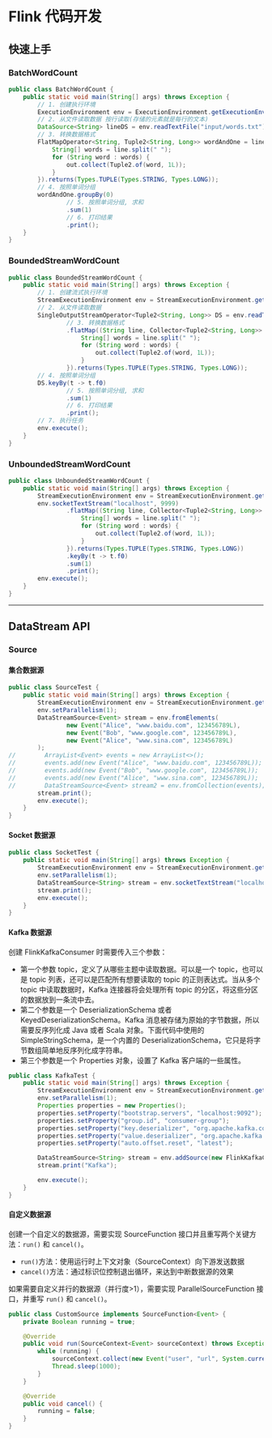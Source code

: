 # Flink 代码开发

## 快速上手

### BatchWordCount

```java
public class BatchWordCount {
    public static void main(String[] args) throws Exception {
        // 1. 创建执行环境
        ExecutionEnvironment env = ExecutionEnvironment.getExecutionEnvironment();
        // 2. 从文件读取数据 按行读取(存储的元素就是每行的文本)
        DataSource<String> lineDS = env.readTextFile("input/words.txt");
        // 3. 转换数据格式
        FlatMapOperator<String, Tuple2<String, Long>> wordAndOne = lineDS.flatMap((String line, Collector<Tuple2<String, Long>> out) -> {
            String[] words = line.split(" ");
            for (String word : words) {
                out.collect(Tuple2.of(word, 1L));
            }
        }).returns(Types.TUPLE(Types.STRING, Types.LONG));
        // 4. 按照单词分组
        wordAndOne.groupBy(0)
                // 5. 按照单词分组, 求和
                .sum(1)
                // 6. 打印结果
                .print();
    }
}
```

### BoundedStreamWordCount

```java
public class BoundedStreamWordCount {
    public static void main(String[] args) throws Exception {
        // 1. 创建流式执行环境
        StreamExecutionEnvironment env = StreamExecutionEnvironment.getExecutionEnvironment();
        // 2. 从文件读取数据
        SingleOutputStreamOperator<Tuple2<String, Long>> DS = env.readTextFile("input/words.txt")
                // 3. 转换数据格式
                .flatMap((String line, Collector<Tuple2<String, Long>> out) -> {
                    String[] words = line.split(" ");
                    for (String word : words) {
                        out.collect(Tuple2.of(word, 1L));
                    }
                }).returns(Types.TUPLE(Types.STRING, Types.LONG));
        // 4. 按照单词分组
        DS.keyBy(t -> t.f0)
                // 5. 按照单词分组, 求和
                .sum(1)
                // 6. 打印结果
                .print();
        // 7. 执行任务
        env.execute();
    }
}
```

### UnboundedStreamWordCount

```java
public class UnboundedStreamWordCount {
    public static void main(String[] args) throws Exception {
        StreamExecutionEnvironment env = StreamExecutionEnvironment.getExecutionEnvironment();
        env.socketTextStream("localhost", 9999)
                .flatMap((String line, Collector<Tuple2<String, Long>> out) -> {
                    String[] words = line.split(" ");
                    for (String word : words) {
                        out.collect(Tuple2.of(word, 1L));
                    }
                }).returns(Types.TUPLE(Types.STRING, Types.LONG))
                .keyBy(t -> t.f0)
                .sum(1)
                .print();
        env.execute();
    }
}
```

---

## DataStream API

### Source

#### 集合数据源

```java
public class SourceTest {
    public static void main(String[] args) throws Exception {
        StreamExecutionEnvironment env = StreamExecutionEnvironment.getExecutionEnvironment();
        env.setParallelism(1);
        DataStreamSource<Event> stream = env.fromElements(
                new Event("Alice", "www.baidu.com", 123456789L),
                new Event("Bob", "www.google.com", 123456789L),
                new Event("Alice", "www.sina.com", 123456789L)
        );
//        ArrayList<Event> events = new ArrayList<>();
//        events.add(new Event("Alice", "www.baidu.com", 123456789L));
//        events.add(new Event("Bob", "www.google.com", 123456789L));
//        events.add(new Event("Alice", "www.sina.com", 123456789L));
//        DataStreamSource<Event> stream2 = env.fromCollection(events);
        stream.print();
        env.execute();
    }
}
```

#### Socket 数据源

```java
public class SocketTest {
    public static void main(String[] args) throws Exception {
        StreamExecutionEnvironment env = StreamExecutionEnvironment.getExecutionEnvironment();
        env.setParallelism(1);
        DataStreamSource<String> stream = env.socketTextStream("localhost", 9999);
        stream.print();
        env.execute();
    }
}
```

#### Kafka 数据源

创建 FlinkKafkaConsumer 时需要传入三个参数：

- 第一个参数 topic，定义了从哪些主题中读取数据。可以是一个 topic，也可以是 topic 列表，还可以是匹配所有想要读取的 topic 的正则表达式。当从多个 topic 中读取数据时，Kafka 连接器将会处理所有 topic 的分区，将这些分区的数据放到一条流中去。
- 第二个参数是一个 DeserializationSchema 或者 KeyedDeserializationSchema。Kafka 消息被存储为原始的字节数据，所以需要反序列化成 Java 或者 Scala 对象。下面代码中使用的 SimpleStringSchema，是一个内置的 DeserializationSchema，它只是将字节数组简单地反序列化成字符串。
- 第三个参数是一个 Properties 对象，设置了 Kafka 客户端的一些属性。

```java
public class KafkaTest {
    public static void main(String[] args) throws Exception {
        StreamExecutionEnvironment env = StreamExecutionEnvironment.getExecutionEnvironment();
        env.setParallelism(1);
        Properties properties = new Properties();
        properties.setProperty("bootstrap.servers", "localhost:9092");
        properties.setProperty("group.id", "consumer-group");
        properties.setProperty("key.deserializer", "org.apache.kafka.common.serialization.StringDeserializer");
        properties.setProperty("value.deserializer", "org.apache.kafka.common.serialization.StringDeserializer");
        properties.setProperty("auto.offset.reset", "latest");

        DataStreamSource<String> stream = env.addSource(new FlinkKafkaConsumer<String>("clicks", new SimpleStringSchema(), properties));
        stream.print("Kafka");

        env.execute();
    }
}
```

#### 自定义数据源

创建一个自定义的数据源，需要实现 SourceFunction 接口并且重写两个关键方法：`run()` 和 `cancel()`。

- `run()`方法：使用运行时上下文对象（SourceContext）向下游发送数据
- `cancel()`方法：通过标识位控制退出循环，来达到中断数据源的效果

如果需要自定义并行的数据源（并行度>1），需要实现 ParallelSourceFunction 接口，并重写 `run()` 和 `cancel()`。

```java
public class CustomSource implements SourceFunction<Event> {
    private Boolean running = true;

    @Override
    public void run(SourceContext<Event> sourceContext) throws Exception {
        while (running) {
            sourceContext.collect(new Event("user", "url", System.currentTimeMillis()));
            Thread.sleep(1000);
        }
    }

    @Override
    public void cancel() {
        running = false;
    }
}
```
